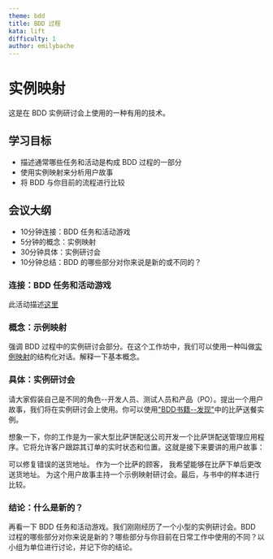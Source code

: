 ```yaml
---
theme: bdd
title: BDD 过程
kata: lift
difficulty: 1
author: emilybache
---
```


# 实例映射

这是在 BDD 实例研讨会上使用的一种有用的技术。

## 学习目标
- 描述通常哪些任务和活动是构成 BDD 过程的一部分
- 使用实例映射来分析用户故事
- 将 BDD 与你目前的流程进行比较

## 会议大纲

* 10分钟连接：BDD 任务和活动游戏
* 5分钟的概念：实例映射
* 30分钟具体：实例研讨会
* 10分钟总结：BDD 的哪些部分对你来说是新的或不同的？

### 连接：BDD 任务和活动游戏

此活动描述[这里](../../exercises/games/bdd_tasks_activities.html)

### 概念：示例映射

强调 BDD 过程中的实例研讨会部分。在这个工作坊中，我们可以使用一种叫做[实例映射](https://cucumber.io/blog/bdd/example-mapping-introduction/)的结构化对话。解释一下基本概念。

### 具体：实例研讨会

请大家假装自己是不同的角色--开发人员、测试人员和产品（PO）。提出一个用户故事，我们将在实例研讨会上使用。你可以使用["BDD书籍--发现"](https://leanpub.com/bddbooks-discovery)中的比萨送餐实例。

想象一下，你的工作是为一家大型比萨饼配送公司开发一个比萨饼配送管理应用程序。它将允许客户跟踪其订单的实时状态和位置。这就是接下来要讲的用户故事：

可以修复错误的送货地址。
作为一个比萨的顾客，
我希望能够在比萨下单后更改送货地址。
为这个用户故事主持一个示例映射研讨会。最后，与书中的样本进行比较。

### 结论：什么是新的？
再看一下 BDD 任务和活动游戏。我们刚刚经历了一个小型的实例研讨会。BDD 过程的哪些部分对你来说是新的？哪些部分与你目前在日常工作中使用的不同？以小组为单位进行讨论，并记下你的结论。
